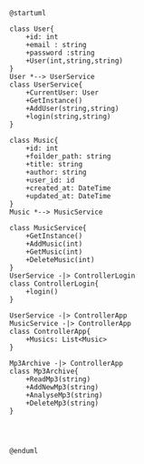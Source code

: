 ﻿````plantuml
@startuml

class User{
    +id: int
    +email : string
    +password :string
    +User(int,string,string)
}
User *--> UserService
class UserService{
    +CurrentUser: User
    +GetInstance()
    +AddUser(string,string)
    +login(string,string)
}

class Music{
    +id: int
    +foilder_path: string
    +title: string
    +author: string
    +user_id: id
    +created_at: DateTime
    +updated_at: DateTime
}
Music *--> MusicService

class MusicService{
    +GetInstance()
    +AddMusic(int)
    +GetMusic(int)
    +DeleteMusic(int)
}
UserService -|> ControllerLogin
class ControllerLogin{
    +login()
}

UserService -|> ControllerApp
MusicService -|> ControllerApp
class ControllerApp{
    +Musics: List<Music>
}

Mp3Archive -|> ControllerApp
class Mp3Archive{
    +ReadMp3(string)
    +AddNewMp3(string)
    +AnalyseMp3(string)
    +DeleteMp3(string)
}




@enduml
````